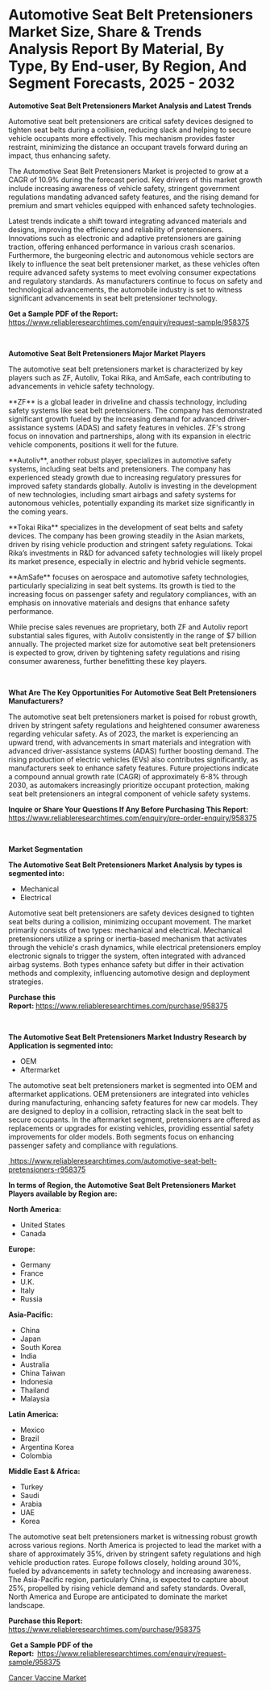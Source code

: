 <p><h1>Automotive Seat Belt Pretensioners Market Size, Share & Trends Analysis Report By Material, By Type, By End-user, By Region, And Segment Forecasts, 2025 - 2032</h1></p><p><strong>Automotive Seat Belt Pretensioners Market Analysis and Latest Trends</strong></p>
<p><p>Automotive seat belt pretensioners are critical safety devices designed to tighten seat belts during a collision, reducing slack and helping to secure vehicle occupants more effectively. This mechanism provides faster restraint, minimizing the distance an occupant travels forward during an impact, thus enhancing safety.</p><p>The Automotive Seat Belt Pretensioners Market is projected to grow at a CAGR of 10.9% during the forecast period. Key drivers of this market growth include increasing awareness of vehicle safety, stringent government regulations mandating advanced safety features, and the rising demand for premium and smart vehicles equipped with enhanced safety technologies. </p><p>Latest trends indicate a shift toward integrating advanced materials and designs, improving the efficiency and reliability of pretensioners. Innovations such as electronic and adaptive pretensioners are gaining traction, offering enhanced performance in various crash scenarios. Furthermore, the burgeoning electric and autonomous vehicle sectors are likely to influence the seat belt pretensioner market, as these vehicles often require advanced safety systems to meet evolving consumer expectations and regulatory standards. As manufacturers continue to focus on safety and technological advancements, the automobile industry is set to witness significant advancements in seat belt pretensioner technology.</p></p>
<p><strong>Get a Sample PDF of the Report:&nbsp;</strong> <a href="https://www.reliableresearchtimes.com/enquiry/request-sample/958375?utm_campaign=3311&utm_medium=2&utm_source=Github&utm_content=ia&utm_term=21032025&utm_id=automotive-seat-belt-pretensioners">https://www.reliableresearchtimes.com/enquiry/request-sample/958375</a></p>
<p>&nbsp;</p>
<p><strong>Automotive Seat Belt Pretensioners Major Market Players</strong></p>
<p><p>The automotive seat belt pretensioners market is characterized by key players such as ZF, Autoliv, Tokai Rika, and AmSafe, each contributing to advancements in vehicle safety technology.</p><p>**ZF** is a global leader in driveline and chassis technology, including safety systems like seat belt pretensioners. The company has demonstrated significant growth fueled by the increasing demand for advanced driver-assistance systems (ADAS) and safety features in vehicles. ZF's strong focus on innovation and partnerships, along with its expansion in electric vehicle components, positions it well for the future.</p><p>**Autoliv**, another robust player, specializes in automotive safety systems, including seat belts and pretensioners. The company has experienced steady growth due to increasing regulatory pressures for improved safety standards globally. Autoliv is investing in the development of new technologies, including smart airbags and safety systems for autonomous vehicles, potentially expanding its market size significantly in the coming years.</p><p>**Tokai Rika** specializes in the development of seat belts and safety devices. The company has been growing steadily in the Asian markets, driven by rising vehicle production and stringent safety regulations. Tokai Rika’s investments in R&D for advanced safety technologies will likely propel its market presence, especially in electric and hybrid vehicle segments.</p><p>**AmSafe** focuses on aerospace and automotive safety technologies, particularly specializing in seat belt systems. Its growth is tied to the increasing focus on passenger safety and regulatory compliances, with an emphasis on innovative materials and designs that enhance safety performance.</p><p>While precise sales revenues are proprietary, both ZF and Autoliv report substantial sales figures, with Autoliv consistently in the range of $7 billion annually. The projected market size for automotive seat belt pretensioners is expected to grow, driven by tightening safety regulations and rising consumer awareness, further benefitting these key players.</p></p>
<p>&nbsp;</p>
<p><strong>What Are The Key Opportunities For Automotive Seat Belt Pretensioners Manufacturers?</strong></p>
<p><p>The automotive seat belt pretensioners market is poised for robust growth, driven by stringent safety regulations and heightened consumer awareness regarding vehicular safety. As of 2023, the market is experiencing an upward trend, with advancements in smart materials and integration with advanced driver-assistance systems (ADAS) further boosting demand. The rising production of electric vehicles (EVs) also contributes significantly, as manufacturers seek to enhance safety features. Future projections indicate a compound annual growth rate (CAGR) of approximately 6-8% through 2030, as automakers increasingly prioritize occupant protection, making seat belt pretensioners an integral component of vehicle safety systems.</p></p>
<p><strong>Inquire or Share Your Questions If Any Before Purchasing This Report:</strong> <a href="https://www.reliableresearchtimes.com/enquiry/pre-order-enquiry/958375?utm_campaign=3311&utm_medium=2&utm_source=Github&utm_content=ia&utm_term=21032025&utm_id=automotive-seat-belt-pretensioners">https://www.reliableresearchtimes.com/enquiry/pre-order-enquiry/958375</a></p>
<p>&nbsp;</p>
<p><strong>Market Segmentation</strong></p>
<p><strong>The Automotive Seat Belt Pretensioners Market Analysis by types is segmented into:</strong></p>
<p><ul><li>Mechanical</li><li>Electrical</li></ul></p>
<p><p>Automotive seat belt pretensioners are safety devices designed to tighten seat belts during a collision, minimizing occupant movement. The market primarily consists of two types: mechanical and electrical. Mechanical pretensioners utilize a spring or inertia-based mechanism that activates through the vehicle's crash dynamics, while electrical pretensioners employ electronic signals to trigger the system, often integrated with advanced airbag systems. Both types enhance safety but differ in their activation methods and complexity, influencing automotive design and deployment strategies.</p></p>
<p><strong>Purchase this Report:&nbsp;</strong><a href="https://www.reliableresearchtimes.com/purchase/958375?utm_campaign=3311&utm_medium=2&utm_source=Github&utm_content=ia&utm_term=21032025&utm_id=automotive-seat-belt-pretensioners">https://www.reliableresearchtimes.com/purchase/958375</a></p>
<p>&nbsp;</p>
<p><strong>The Automotive Seat Belt Pretensioners Market Industry Research by Application is segmented into:</strong></p>
<p><ul><li>OEM</li><li>Aftermarket</li></ul></p>
<p><p>The automotive seat belt pretensioners market is segmented into OEM and aftermarket applications. OEM pretensioners are integrated into vehicles during manufacturing, enhancing safety features for new car models. They are designed to deploy in a collision, retracting slack in the seat belt to secure occupants. In the aftermarket segment, pretensioners are offered as replacements or upgrades for existing vehicles, providing essential safety improvements for older models. Both segments focus on enhancing passenger safety and compliance with regulations.</p></p>
<p><a href="https://www.reliableresearchtimes.com/automotive-seat-belt-pretensioners-r958375?utm_campaign=3311&utm_medium=2&utm_source=Github&utm_content=ia&utm_term=21032025&utm_id=automotive-seat-belt-pretensioners">&nbsp;https://www.reliableresearchtimes.com/automotive-seat-belt-pretensioners-r958375</a></p>
<p><strong>In terms of Region, the Automotive Seat Belt Pretensioners Market Players available by Region are:</strong></p>
<p>
    <p> <strong> North America: </strong>
        <ul>
            <li>United States</li>
            <li>Canada</li>
        </ul>
        </p> 
    <p> <strong> Europe: </strong>
        <ul>
            <li>Germany</li>
            <li>France</li>
            <li>U.K.</li>
            <li>Italy</li>
            <li>Russia</li>
        </ul>
        </p> 
    <p> <strong> Asia-Pacific: </strong>
        <ul>
            <li>China</li>
            <li>Japan</li>
            <li>South Korea</li>
            <li>India</li>
            <li>Australia</li>
            <li>China Taiwan</li>
            <li>Indonesia</li>
            <li>Thailand</li>
            <li>Malaysia</li>
        </ul>
        </p> 
    <p> <strong> Latin America: </strong>
        <ul>
            <li>Mexico</li>
            <li>Brazil</li>
            <li>Argentina Korea</li>
            <li>Colombia</li>
        </ul>
        </p> 
    <p> <strong> Middle East & Africa: </strong>
        <ul>
            <li>Turkey</li>
            <li>Saudi</li>
            <li>Arabia</li>
            <li>UAE</li>
            <li>Korea</li>
        </ul>
    </p>
    </p>
<p><p>The automotive seat belt pretensioners market is witnessing robust growth across various regions. North America is projected to lead the market with a share of approximately 35%, driven by stringent safety regulations and high vehicle production rates. Europe follows closely, holding around 30%, fueled by advancements in safety technology and increasing awareness. The Asia-Pacific region, particularly China, is expected to capture about 25%, propelled by rising vehicle demand and safety standards. Overall, North America and Europe are anticipated to dominate the market landscape.</p></p>
<p><strong>Purchase this Report: </strong><a href="https://www.reliableresearchtimes.com/purchase/958375?utm_campaign=3311&utm_medium=2&utm_source=Github&utm_content=ia&utm_term=21032025&utm_id=automotive-seat-belt-pretensioners">https://www.reliableresearchtimes.com/purchase/958375</a></p>
<p>&nbsp;<strong>Get a Sample PDF of the Report:&nbsp;&nbsp;</strong><a href="https://www.reliableresearchtimes.com/enquiry/request-sample/958375?utm_campaign=3311&utm_medium=2&utm_source=Github&utm_content=ia&utm_term=21032025&utm_id=automotive-seat-belt-pretensioners">https://www.reliableresearchtimes.com/enquiry/request-sample/958375</a></p>
<p><strong></strong></p>
<p><p><a href="https://github.com/vilehoaguy/Market-Research-Report-List-1/blob/main/cancer-vaccine-market.md?utm_campaign=3311&utm_medium=2&utm_source=Github&utm_content=ia&utm_term=21032025&utm_id=automotive-seat-belt-pretensioners">Cancer Vaccine Market</a></p></p>